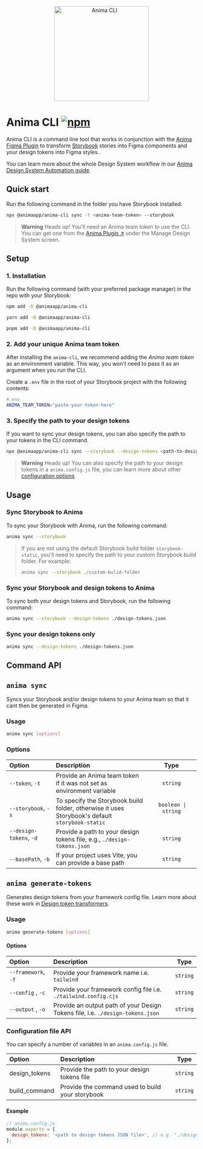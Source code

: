 <div align="center">
    <img src="https://user-images.githubusercontent.com/824169/215443601-be3cf79f-e5ae-4583-ba75-7964774b2ab3.svg" width="250" alt="Anima CLI" />
</div>

# Anima CLI [![npm](https://img.shields.io/npm/v/@animaapp/anima-cli?logo=npm)](https://www.npmjs.com/package/@animaapp/anima-cli)

Anima CLI is a command line tool that works in conjunction with the [Anima Figma Plugin](https://www.figma.com/community/plugin/857346721138427857) to transform [Storybook](https://storybook.js.org) stories into Figma components and your design tokens into Figma styles.

You can learn more about the whole Design System workflow in our [Anima Design System Automation guide](https://dsa.animaapp.com/).

## Quick start

Run the following command in the folder you have Storybook installed:

```sh
npx @animaapp/anima-cli sync -t <anima-team-token> --storybook
```

> **Warning** Heads up!
> You'll need an Anima team token to use the CLI. You can get one from the [Anima Plugin ↗️](https://www.figma.com/community/plugin/857346721138427857) under the Manage Design System screen.

## Setup

### 1. Installation

Run the following command (with your preferred package manager) in the repo with your Storybook:

```sh [npm]
npm add -D @animaapp/anima-cli
```

```sh [yarn]
yarn add -D @animaapp/anima-cli
```

```sh [pnpm]
pnpm add -D @animaapp/anima-cli
```

### 2. Add your unique Anima team token

After installing the `anima-cli`, we recommend adding the _Anima team token_ as an environment variable. This way, you won't need to pass it as an argument when you run the CLI.

Create a `.env` file in the root of your Storybook project with the following contents:

```sh
#.env
ANIMA_TEAM_TOKEN="paste-your-token-here"
```

### 3. Specify the path to your design tokens

If you want to sync your design tokens, you can also specify the path to your tokens in the CLI command.

```sh
npx @animaapp/anima-cli sync --storybook --design-tokens <path-to-design-tokens-JSON-file>
```

> **Warning** Heads up!
> You can also specify the path to your design tokens in a `anima.config.js` file, you can learn more about other [configuration options](#configuration-file-api)

## Usage

### Sync Storybook to Anima

To sync your Storybook with Anima, run the following command:

```sh
anima sync --storybook
```

>If you are not using the default Storybook build folder `storybook-static`, you'll need to specify the path to your custom Storybook build folder. For example:
>
>```sh
>anima sync --storybook ./custom-bulid-folder
>```

### Sync your Storybook and design tokens to Anima

To sync both your design tokens and Storybook, run the following command:

```sh
anima sync --storybook --design-tokens ./design-tokens.json
```

### Sync your design tokens only

```sh
anima sync --design-tokens ./design-tokens.json
```

## Command API

## `anima sync`

Syncs your Storybook and/or design tokens to your Anima team so that it cant then be generated in Figma.

### Usage

```sh
anima sync [options]
```

### Options

| Option                                                                                                | Description                                                                                     |                                                                        Type                                                                        |
| :----------------------------------------------------------------------------------------------------- | :---------------------------------------------------------------------------------------------- | :------------------------------------------------------------------------------------------------------------------------------------------------: |
| `--token`, `-t`                                                                                        | Provide an Anima team token if it was not set as environment variable                           |                                                                      `string`                                                                      |
| `--storybook`, `-s`                                                                                    | To specify the Storybook build folder, otherwise it uses Storybook's default `storybook-static` | &nbsp;`boolean \| string` &nbsp;&nbsp;&nbsp;&nbsp;&nbsp;&nbsp;&nbsp;&nbsp;&nbsp;&nbsp;&nbsp;&nbsp;&nbsp;&nbsp;&nbsp;&nbsp;&nbsp;&nbsp;&nbsp;&nbsp; |
| `--design-tokens`, `-d` &nbsp;&nbsp;&nbsp;&nbsp;&nbsp;&nbsp;&nbsp;&nbsp;&nbsp;&nbsp;&nbsp;&nbsp;&nbsp; | Provide a path to your design tokens file, e.g., `./design-tokens.json`                         |                                                                      `string`                                                                      |
| `--basePath`, `-b`                                                                                     | If your project uses Vite, you can provide a base path                                          |                                                                      `string`                                                                      |

## `anima generate-tokens`

Generates design tokens from your framework config file. Learn more about these work in [Design token transformers](/guide/manage-design-tokens/token-transformers).

### Usage

```sh
anima generate-tokens [options]
```

#### Options

| Option                                                   | Description                                                                    |   Type   |
| :------------------------------------------------------- | :----------------------------------------------------------------------------- | :------: |
| `--framework`, `-f` &nbsp;&nbsp;&nbsp;&nbsp;&nbsp;&nbsp; | Provide your framework name i.e. `tailwind`                                    | `string` |
| `--config` , `-c`                                        | Provide your framework config file i.e. `./tailwind.config.cjs`                | `string` |
| `--output` , `-o`                                        | Provide an output path of your Design Tokens file, i.e. `./design-tokens.json` | `string` |

### Configuration file API

You can specify a number of variables in an `anima.config.js` file.

| Option        | Description                                      |   Type   |
| :------------ | :----------------------------------------------- | :------: |
| design_tokens | Provide the path to your design tokens file      | `string` |
| build_command | Provide the command used to build your storybook | `string` |

#### Example

```js
// anima.config.js
module.exports = {
  design_tokens: '<path to design tokens JSON file>', // e.g. "./design-tokens.json"
};
```
